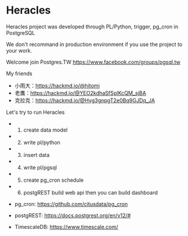# Heracles
Heracles project was developed through PL/Python, trigger, pg_cron in PostgreSQL

We don't recommand in production environment if you use the project to your work.

Welcome join Postgres.TW
https://www.facebook.com/groups/pgsql.tw

My friends
* 小雨大：https://hackmd.io/@hitomi
* 老鷹：https://hackmd.io/@YEO2kdhaSfSplKcQM_sjBA
* 克拉克：https://hackmd.io/@Hvg3gnpgT2e0Bq9GJDq_JA

Let's try to run Heracles

* 1. create data model
* 2. write pl/python
* 3. insert data
* 4. write pl/pgsql
* 5. create pg_cron schedule
* 6. postgREST build web api then you can build dashboard


* pg_cron: https://github.com/citusdata/pg_cron
* postgREST: https://docs.postgrest.org/en/v12/#
* TimescaleDB: https://www.timescale.com/

